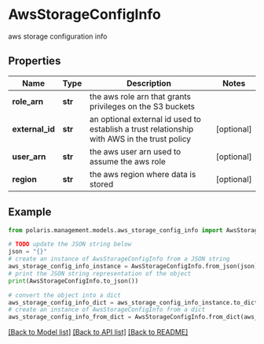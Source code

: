 <!--

 Licensed to the Apache Software Foundation (ASF) under one
 or more contributor license agreements.  See the NOTICE file
 distributed with this work for additional information
 regarding copyright ownership.  The ASF licenses this file
 to you under the Apache License, Version 2.0 (the
 "License"); you may not use this file except in compliance
 with the License.  You may obtain a copy of the License at

   http://www.apache.org/licenses/LICENSE-2.0

 Unless required by applicable law or agreed to in writing,
 software distributed under the License is distributed on an
 "AS IS" BASIS, WITHOUT WARRANTIES OR CONDITIONS OF ANY
 KIND, either express or implied.  See the License for the
 specific language governing permissions and limitations
 under the License.

-->
# AwsStorageConfigInfo

aws storage configuration info

## Properties

Name | Type | Description | Notes
------------ | ------------- | ------------- | -------------
**role_arn** | **str** | the aws role arn that grants privileges on the S3 buckets | 
**external_id** | **str** | an optional external id used to establish a trust relationship with AWS in the trust policy | [optional] 
**user_arn** | **str** | the aws user arn used to assume the aws role | [optional] 
**region** | **str** | the aws region where data is stored | [optional] 

## Example

```python
from polaris.management.models.aws_storage_config_info import AwsStorageConfigInfo

# TODO update the JSON string below
json = "{}"
# create an instance of AwsStorageConfigInfo from a JSON string
aws_storage_config_info_instance = AwsStorageConfigInfo.from_json(json)
# print the JSON string representation of the object
print(AwsStorageConfigInfo.to_json())

# convert the object into a dict
aws_storage_config_info_dict = aws_storage_config_info_instance.to_dict()
# create an instance of AwsStorageConfigInfo from a dict
aws_storage_config_info_from_dict = AwsStorageConfigInfo.from_dict(aws_storage_config_info_dict)
```
[[Back to Model list]](../README.md#documentation-for-models) [[Back to API list]](../README.md#documentation-for-api-endpoints) [[Back to README]](../README.md)


